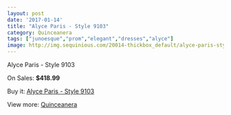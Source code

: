 ```yaml
---
layout: post
date: '2017-01-14'
title: "Alyce Paris - Style 9103"
category: Quinceanera
tags: ["junoesque","prom","elegant","dresses","alyce"]
image: http://img.sequinious.com/20014-thickbox_default/alyce-paris-style-9103.jpg
---
```

Alyce Paris - Style 9103

On Sales: **$418.99**
<a href="https://www.sequinious.com/quinceanera/8976-alyce-paris-style-9103.html"><amp-img layout="responsive" width="600" height="600" src="//img.sequinious.com/20014-thickbox_default/alyce-paris-style-9103.jpg" alt="Alyce Paris - Style 9103 0" /></a>
<a href="https://www.sequinious.com/quinceanera/8976-alyce-paris-style-9103.html"><amp-img layout="responsive" width="600" height="600" src="//img.sequinious.com/20016-thickbox_default/alyce-paris-style-9103.jpg" alt="Alyce Paris - Style 9103 1" /></a>
<a href="https://www.sequinious.com/quinceanera/8976-alyce-paris-style-9103.html"><amp-img layout="responsive" width="600" height="600" src="//img.sequinious.com/20015-thickbox_default/alyce-paris-style-9103.jpg" alt="Alyce Paris - Style 9103 2" /></a>

Buy it: [Alyce Paris - Style 9103](https://www.sequinious.com/quinceanera/8976-alyce-paris-style-9103.html "Alyce Paris - Style 9103")

View more: [Quinceanera](https://www.sequinious.com/8-quinceanera "Quinceanera")